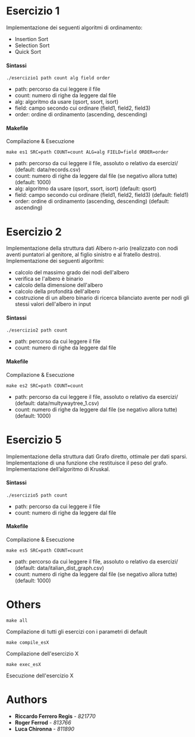 # Esercizio 1

Implementazione dei seguenti algoritmi di ordinamento:
- Insertion Sort
- Selection Sort
- Quick Sort

#### Sintassi
```
./esercizio1 path count alg field order
```
- path: percorso da cui leggere il file
- count: numero di righe da leggere dal file
- alg: algoritmo da usare (qsort, ssort, isort)
- field: campo secondo cui ordinare (field1, field2, field3)
- order: ordine di ordinamento (ascending, descending)

#### Makefile
Compilazione & Esecuzione
```
make es1 SRC=path COUNT=count ALG=alg FIELD=field ORDER=order
```
- path: percorso da cui leggere il file, assoluto o relativo da esercizi/ (default: data/records.csv) 
- count: numero di righe da leggere dal file (se negativo allora tutte) (default: 1000)
- alg: algoritmo da usare (qsort, ssort, isort) (default: qsort)
- field: campo secondo cui ordinare (field1, field2, field3) (default: field1)
- order: ordine di ordinamento (ascending, descending) (default: ascending)


# Esercizio 2

Implementazione della struttura dati Albero n-ario (realizzato con nodi aventi  puntatori al genitore, al figlio sinistro e al fratello destro).\
Implementazione dei seguenti algoritmi:
- calcolo del massimo grado dei nodi dell'albero
- verifica se l'albero è binario
- calcolo della dimensione dell'albero
- calcolo della profondità dell'albero
- costruzione di un albero binario di ricerca bilanciato avente per nodi gli stessi valori dell'albero in input

#### Sintassi
```
./esercizio2 path count
```
- path: percorso da cui leggere il file
- count: numero di righe da leggere dal file

#### Makefile
Compilazione & Esecuzione
```
make es2 SRC=path COUNT=count
```
- path: percorso da cui leggere il file, assoluto o relativo da esercizi/ (default: data/multywaytree_1.csv) 
- count: numero di righe da leggere dal file (se negativo allora tutte) (default: 1000)


# Esercizio 5

Implementazione della struttura dati Grafo diretto, ottimale per dati sparsi.\
Implementazione di una funzione che restituisce il peso del grafo.\
Implementazione dell’algoritmo di Kruskal.

#### Sintassi
```
./esercizio5 path count 
```
- path: percorso da cui leggere il file
- count: numero di righe da leggere dal file

#### Makefile
Compilazione & Esecuzione
```
make es5 SRC=path COUNT=count
```
- path: percorso da cui leggere il file, assoluto o relativo da esercizi/ (default: data/italian_dist_graph.csv) 
- count: numero di righe da leggere dal file (se negativo allora tutte) (default: 1000)


# Others
```
make all
```
Compilazione di tutti gli esercizi con i parametri di default

```
make compile_esX
```
Compilazione dell'esercizio X

```
make exec_esX
```
Esecuzione dell'esercizio X

# Authors

* **Riccardo Ferrero Regis** - *821770* 
* **Roger Ferrod** - *813766* 
* **Luca Chironna** - *811890* 
